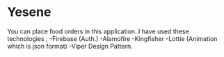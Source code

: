 # Yesene
You can place food orders in this application. I have used these technologies ;
-Firebase (Auth.)
-Alamofire
-Kingfisher
-Lottie (Animation which is json format)
-Viper Design Pattern.
